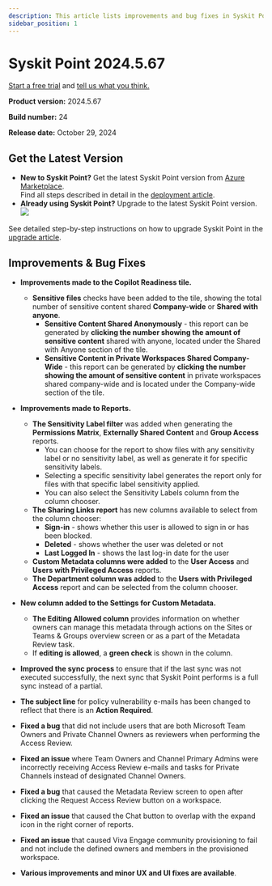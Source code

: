 ```yaml
---
description: This article lists improvements and bug fixes in Syskit Point version 2024.5.67
sidebar_position: 1
---
```


# Syskit Point 2024.5.67

[Start a free trial](https://www.syskit.com/products/point/free-trial/) and [tell us what you think.](https://www.syskit.com/company/contact-us/)

**Product version:** 2024.5.67

**Build number:** 24

**Release date:** October 29, 2024

## Get the Latest Version

* **New to Syskit Point?** Get the latest Syskit Point version from [Azure Marketplace](https://azuremarketplace.microsoft.com/en-us/marketplace/apps/syskitltd.syskit\_point).\
 Find all steps described in detail in the [deployment article](../../../set-up-point-enterprise/deployment/deploy-syskit-point.md).
* **Already using Syskit Point?** Upgrade to the latest Syskit Point version.\
 [![](https://aka.ms/deploytoazurebutton)](https://portal.azure.com/#create/Microsoft.Template/uri/https%3A%2F%2Fsyskitassetsstorage.blob.core.windows.net%2Fpoint%2FARMTemplates%2FPointUpdateDeploy%2FPointUpdateTemplate.json)

See detailed step-by-step instructions on how to upgrade Syskit Point in the [upgrade article](../../../set-up-point-enterprise/deployment/upgrade-syskit-point.md).


## Improvements & Bug Fixes

* **Improvements made to the Copilot Readiness tile.**
  * **Sensitive files** checks have been added to the tile, showing the total number of sensitive content shared **Company-wide** or **Shared with anyone**. 
    * **Sensitive Content Shared Anonymously** - this report can be generated by **clicking the number showing the amount of sensitive content** shared with anyone, located under the Shared with Anyone section of the tile.
    * **Sensitive Content in Private Workspaces Shared Company-Wide** - this report can be generated by **clicking the number showing the amount of sensitive content** in private workspaces shared company-wide and is located under the Company-wide section of the tile.

* **Improvements made to Reports.**
  * **The Sensitivity Label filter** was added when generating the **Permissions Matrix**, **Externally Shared Content** and **Group Access** reports.
    * You can choose for the report to show files with any sensitivity label or no sensitivity label, as well as generate it for specific sensitivity labels. 
    * Selecting a specific sensitivity label generates the report only for files with that specific label sensitivity applied.
    * You can also select the Sensitivity Labels column from the column chooser. 
  * **The Sharing Links report** has new columns available to select from the column chooser:
    * **Sign-in** - shows whether this user is allowed to sign in or has been blocked.
    * **Deleted** - shows whether the user was deleted or not
    * **Last Logged In** - shows the last log-in date for the user
  * **Custom Metadata columns were added** to the **User Access** and **Users with Privileged Access** reports.
  * **The Department column was added** to the **Users with Privileged Access** report and can be selected from the column chooser.

* **New column added to the Settings for Custom Metadata.**
  * **The Editing Allowed column** provides information on whether owners can manage this metadata through actions on the Sites or Teams & Groups overview screen or as a part of the Metadata Review task. 
  * If **editing is allowed**, a **green check** is shown in the column. 

* **Improved the sync process** to ensure that if the last sync was not executed successfully, the next sync that Syskit Point performs is a full sync instead of a partial.

* **The subject line** for policy vulnerability e-mails has been changed to reflect that there is an **Action Required**.

* **Fixed a bug** that did not include users that are both Microsoft Team Owners and Private Channel Owners as reviewers when performing the Access Review.

* **Fixed an issue** where Team Owners and Channel Primary Admins were incorrectly receiving Access Review e-mails and tasks for Private Channels instead of designated Channel Owners. 

* **Fixed a bug** that caused the Metadata Review screen to open after clicking the Request Access Review button on a workspace. 

* **Fixed an issue** that caused the Chat button to overlap with the expand icon in the right corner of reports.

* **Fixed an issue** that caused Viva Engage community provisioning to fail and not include the defined owners and members in the provisioned workspace. 

* **Various improvements and minor UX and UI fixes are available**.
